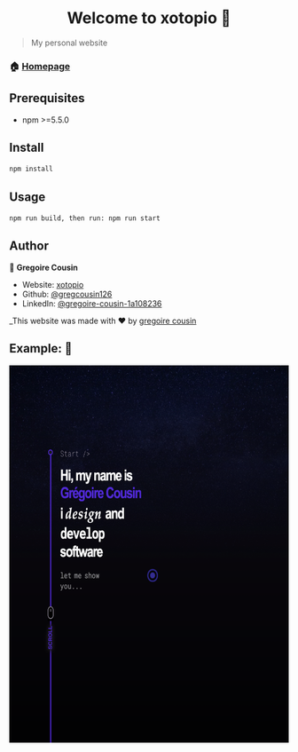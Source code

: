 <h1 align="center">Welcome to xotopio 👋</h1>

> My personal website
### 🏠 [Homepage](http://xotopio.com/)

## Prerequisites

- npm >=5.5.0

## Install

```sh
npm install
```

## Usage

```sh
npm run build, then run: npm run start
```

## Author

👤 **Gregoire Cousin**

* Website: [xotopio](http://xotopio.com/)
* Github: [@gregcousin126](https://github.com/gregcousin126)
* LinkedIn: [@gregoire-cousin-1a108236](https://linkedin.com/in/gregoire-cousin-1a108236)

_This website was made with ❤️ by [gregoire cousin](https://github.com/gregcousin126)


## Example: 📸

<img src="./example.png" style="height:680px; width:580px"><br>
